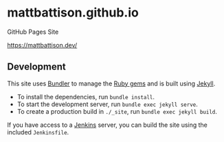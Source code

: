 # mattbattison.github.io

GitHub Pages Site

https://mattbattison.dev/

## Development

This site uses [Bundler](https://bundler.io) to manage the [Ruby gems](https://rubygems.org) and is built using [Jekyll](https://jekyllrb.com).

- To install the dependencies, run ```bundle install```.
- To start the development server, run ```bundle exec jekyll serve```.
- To create a production build in ```./_site```, run ```bundle exec jekyll build```.

If you have access to a [Jenkins](https://jenkins.io) server, you can build the site using the included ```Jenkinsfile```.
